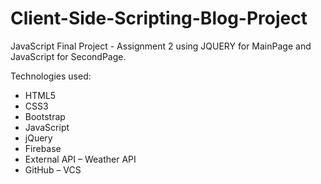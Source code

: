 # Client-Side-Scripting-Blog-Project
JavaScript Final Project - Assignment 2 using JQUERY for MainPage and JavaScript for SecondPage.

Technologies used:
- HTML5
- CSS3
- Bootstrap
- JavaScript 
- jQuery 
- Firebase
- External API – Weather API
- GitHub – VCS

